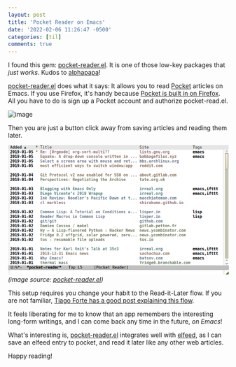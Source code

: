 ```yaml
---
layout: post
title: 'Pocket Reader on Emacs'
date: '2022-02-06 11:26:47 -0500'
categories: [til]
comments: true
---
```

I found this gem:
[pocket-reader.el](https://github.com/alphapapa/pocket-reader.el). It is
one of those low-key packages that _just works_.
Kudos to [alphapapa](https://github.com/alphapapa)!

[pocket-reader.el](https://github.com/alphapapa/pocket-reader.el) does
what it says: It allows you to read [Pocket](https://getpocket.com/) articles on Emacs. If you use
Firefox, it\'s handy because [Pocket is built in on
Firefox](https://support.mozilla.org/en-US/kb/disable-or-re-enable-pocket-for-firefox).
All you have to do is sign up a Pocket account and authorize
pocket-read.el.

<img width="356" alt="image" src="https://user-images.githubusercontent.com/2715151/152690918-cb2a0c7a-f741-4ea2-b832-dab72ceadcd4.png">

Then you are just a button click away from saving articles and reading
them later.

![pocket-read.el demo](https://raw.githubusercontent.com/alphapapa/pocket-reader.el/master/screenshots/default-theme.png)
_(image source: [pocket-reader.el](https://github.com/alphapapa/pocket-reader.el))_

This setup requires you change your habit to the Read-it-Later flow. If
you are not familiar, [Tiago Forte has a good post explaining this
flow](https://fortelabs.co/blog/the-secret-power-of-read-it-later-apps).

It feels liberating for me to know that an app remembers the interesting
long-form writings, and I can come back any time in the future,
_on Emacs_!

What\'s interesting is,
[pocket-reader.el](https://github.com/alphapapa/pocket-reader.el)
integrates well with
[elfeed](https://emacstil.com/til/2021/10/07/setting-up-elfeed-for-rss-feeds/),
as I can save an elfeed entry to pocket, and read it later like any
other web articles.

Happy reading!
